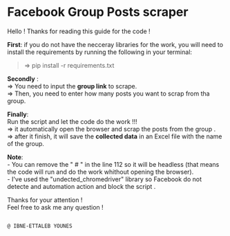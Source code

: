 # Facebook Group Posts scraper
Hello !
Thanks for reading this guide for the code !

**First**: if you do not have the necceray libraries for the work, you will need to install the requirements by running the following in your terminal:  
> => pip install -r requirements.txt

**Secondly** :  
=> You need to input the **group link** to scrape.  
=> Then, you need to enter how many posts you want to scrap from tha group.  

**Finally**:  
Run the script and let the code do the work !!!  
    => it automatically open the browser and scrap the posts from the group .  
    => after it finish, it will save the **collected data** in an Excel file with the name of the group.  

**Note**:  
    - You can remove the " # " in the line 112 so it will be headless (that means the code will run and do the work whithout opening the browser).  
    - I've used the "undected_chromedriver" library so Facebook do not detecte and automation action and block the script .  
  

Thanks for your attention !  
Feel free to ask me any question !  

                                                                                        
                                                                                        @ IBNE-ETTALEB YOUNES
